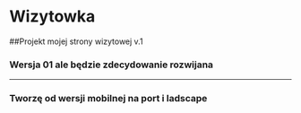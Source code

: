 # Wizytowka


##Projekt mojej strony wizytowej v.1


### Wersja 01 ale będzie zdecydowanie rozwijana

---

### Tworzę od wersji mobilnej na port i ladscape 
